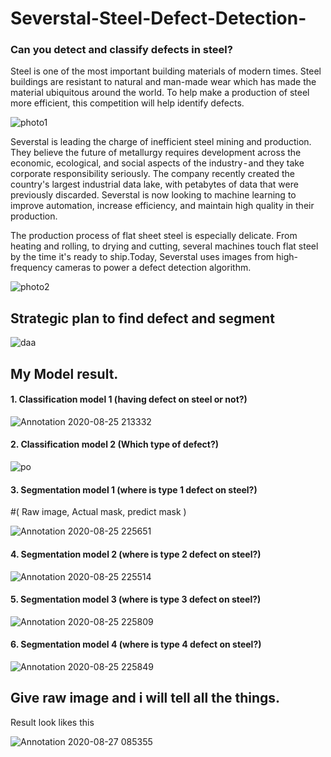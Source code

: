 # Severstal-Steel-Defect-Detection-
### Can you detect and classify defects in steel? 

Steel is one of the most important building materials of modern times. Steel buildings are resistant to natural and man-made wear which has made the material ubiquitous around the world. To help make a production of steel more efficient, this competition will help identify defects.

![photo1](https://user-images.githubusercontent.com/39815040/94637757-f8d6c580-02f5-11eb-911c-0fa4920eb294.png)

Severstal is leading the charge of inefficient steel mining and production. They believe the future of metallurgy requires development across the economic, ecological, and social aspects of the industry - and they take corporate responsibility seriously. The company recently created the country's largest industrial data lake, with petabytes of data that were previously discarded. Severstal is now looking to machine learning to improve automation, increase efficiency, and maintain high quality in their production.

The production process of flat sheet steel is especially delicate. From heating and rolling, to drying and cutting, several machines touch flat steel by the time it's ready to ship.Today, Severstal uses images from high-frequency cameras to power a defect detection algorithm.

![photo2](https://user-images.githubusercontent.com/39815040/94637808-1441d080-02f6-11eb-863d-88922ddf3e32.png)


## Strategic plan to find defect and segment

![daa](https://user-images.githubusercontent.com/39815040/94637033-2f134580-02f4-11eb-95b7-76f2d583e162.png)



## My Model result.

#### 1. Classification model 1 (having defect on steel or not?)

![Annotation 2020-08-25 213332](https://user-images.githubusercontent.com/39815040/94635888-561c4800-02f1-11eb-91c7-cdb355c5f340.png)


#### 2. Classification model 2 (Which type of defect?)

![po](https://user-images.githubusercontent.com/39815040/94636214-2457b100-02f2-11eb-8f4e-e1f7c436c488.png)


#### 3. Segmentation model 1 (where is type 1 defect on steel?)
#(          Raw image,                    Actual mask,                        predict mask          ) 

![Annotation 2020-08-25 225651](https://user-images.githubusercontent.com/39815040/94636381-83b5c100-02f2-11eb-86c5-d20aaef2508d.png)


#### 4. Segmentation model 2 (where is type 2 defect on steel?)

![Annotation 2020-08-25 225514](https://user-images.githubusercontent.com/39815040/94636486-b790e680-02f2-11eb-9bd3-15dda36a97ea.png)


#### 5. Segmentation model 3 (where is type 3 defect on steel?)

![Annotation 2020-08-25 225809](https://user-images.githubusercontent.com/39815040/94636554-e60ec180-02f2-11eb-8ac8-24919a24b726.png)


#### 6. Segmentation model 4 (where is type 4 defect on steel?)

![Annotation 2020-08-25 225849](https://user-images.githubusercontent.com/39815040/94636563-ead37580-02f2-11eb-8035-9a8156227be6.png)

## Give raw image and i will tell all the things. 
Result look likes this

![Annotation 2020-08-27 085355](https://user-images.githubusercontent.com/39815040/94636795-9bda1000-02f3-11eb-8cd1-e3ee6fd9644b.png)
